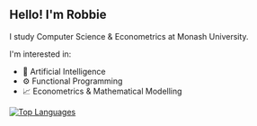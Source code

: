 Hello! I'm Robbie
----------------------------

I study Computer Science & Econometrics at Monash University.

I'm interested in:
* 🧠 Artificial Intelligence
* ⚙️ Functional Programming
* 📈 Econometrics & Mathematical Modelling


<a href="https://github.com/sidmahmed" align="left"><img src="https://github-readme-stats.vercel.app/api/top-langs/?username=robertovers&langs_count=5&theme=gruvbox&layout=compact&hide_border=true&locale=en&custom_title=Top%20%Languages" alt="Top Languages" /></a>
